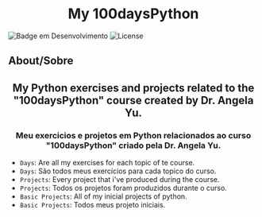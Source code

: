  <h1 align="center"> My 100daysPython </h1>

![Badge em Desenvolvimento](http://img.shields.io/static/v1?label=STATUS&message=EM%20DESENVOLVIMENTO&color=GREEN&style=for-the-badge) 
![License](https://img.shields.io/bower/l/Mi?style=for-the-badge)

## About/Sobre

<h2 align="center"> My Python exercises and projects related to the "100daysPython" course created by Dr. Angela Yu. </h2>
<h3 align="center">Meu exercicios e projetos em Python relacionados ao curso "100daysPython" criado pela Dr. Angela Yu. </h3>


- `Days`: Are all my exercises for each topic of te course. 
- `Days`: São todos meus exercícios para cada topico do curso.
- `Projects`: Every project that i've produced during the course. 
- `Projects`: Todos os projetos foram produzidos durante o curso.
- `Basic Projects`: All of my inicial projects of python. 
- `Basic Projects`: Todos meus projeto iniciais.

